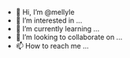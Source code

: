 - 👋 Hi, I’m @mellyle
- 👀 I’m interested in ...
- 🌱 I’m currently learning ...
- 💞️ I’m looking to collaborate on ...
- 📫 How to reach me ...

<!---
mellyle/mellyle is a ✨ special ✨ repository because its `README.md` (this file) appears on your GitHub profile.
You can click the Preview link to take a look at your changes.
--->
